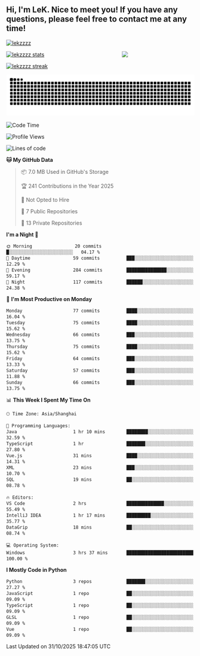 ## Hi, I'm LeK. Nice to meet you! If you have any questions, please feel free to contact me at any time!

<p align="left"> <a href="https://github.com/ryo-ma/github-profile-trophy"><img src="https://github-profile-trophy.vercel.app/?username=lekzzzz" alt="lekzzzz" /></a> </p>

<img align="right" width="38.5%" src="https://github.com/LeKZzzz/LeKZzzz/blob/master/img/img_1_1.gif"/>

<a href="https://github.com/LeKZzzz"><img width="58%" src="https://github-readme-stats.vercel.app/api?username=lekzzzz&show_icons=true&locale=en" alt="lekzzzz stats"></a>

<a href="https://github.com/LeKZzzz"><img width="58%" src="https://github-readme-streak-stats.herokuapp.com/?user=lekzzzz&" alt="lekzzzz streak"></a>


![snake](https://raw.githubusercontent.com/LeKZzzz/LeKZzzz/output/github-contribution-grid-snake.svg)


<!--START_SECTION:waka-->
![Code Time](http://img.shields.io/badge/Code%20Time-655%20hrs%2030%20mins-blue)

![Profile Views](http://img.shields.io/badge/Profile%20Views-0-blue)

![Lines of code](https://img.shields.io/badge/From%20Hello%20World%20I%27ve%20Written-3.8%20million%20lines%20of%20code-blue)

**🐱 My GitHub Data** 

> 📦 7.0 MB Used in GitHub's Storage 
 > 
> 🏆 241 Contributions in the Year 2025
 > 
> 🚫 Not Opted to Hire
 > 
> 📜 7 Public Repositories 
 > 
> 🔑 13 Private Repositories 
 > 
**I'm a Night 🦉** 

```text
🌞 Morning                20 commits          █░░░░░░░░░░░░░░░░░░░░░░░░   04.17 % 
🌆 Daytime                59 commits          ███░░░░░░░░░░░░░░░░░░░░░░   12.29 % 
🌃 Evening                284 commits         ███████████████░░░░░░░░░░   59.17 % 
🌙 Night                  117 commits         ██████░░░░░░░░░░░░░░░░░░░   24.38 % 
```
📅 **I'm Most Productive on Monday** 

```text
Monday                   77 commits          ████░░░░░░░░░░░░░░░░░░░░░   16.04 % 
Tuesday                  75 commits          ████░░░░░░░░░░░░░░░░░░░░░   15.62 % 
Wednesday                66 commits          ███░░░░░░░░░░░░░░░░░░░░░░   13.75 % 
Thursday                 75 commits          ████░░░░░░░░░░░░░░░░░░░░░   15.62 % 
Friday                   64 commits          ███░░░░░░░░░░░░░░░░░░░░░░   13.33 % 
Saturday                 57 commits          ███░░░░░░░░░░░░░░░░░░░░░░   11.88 % 
Sunday                   66 commits          ███░░░░░░░░░░░░░░░░░░░░░░   13.75 % 
```


📊 **This Week I Spent My Time On** 

```text
🕑︎ Time Zone: Asia/Shanghai

💬 Programming Languages: 
Java                     1 hr 10 mins        ████████░░░░░░░░░░░░░░░░░   32.59 % 
TypeScript               1 hr                ███████░░░░░░░░░░░░░░░░░░   27.80 % 
Vue.js                   31 mins             ████░░░░░░░░░░░░░░░░░░░░░   14.31 % 
XML                      23 mins             ███░░░░░░░░░░░░░░░░░░░░░░   10.70 % 
SQL                      19 mins             ██░░░░░░░░░░░░░░░░░░░░░░░   08.78 % 

🔥 Editors: 
VS Code                  2 hrs               ██████████████░░░░░░░░░░░   55.49 % 
IntelliJ IDEA            1 hr 17 mins        █████████░░░░░░░░░░░░░░░░   35.77 % 
DataGrip                 18 mins             ██░░░░░░░░░░░░░░░░░░░░░░░   08.74 % 

💻 Operating System: 
Windows                  3 hrs 37 mins       █████████████████████████   100.00 % 
```

**I Mostly Code in Python** 

```text
Python                   3 repos             ███████░░░░░░░░░░░░░░░░░░   27.27 % 
JavaScript               1 repo              ██░░░░░░░░░░░░░░░░░░░░░░░   09.09 % 
TypeScript               1 repo              ██░░░░░░░░░░░░░░░░░░░░░░░   09.09 % 
GLSL                     1 repo              ██░░░░░░░░░░░░░░░░░░░░░░░   09.09 % 
Vue                      1 repo              ██░░░░░░░░░░░░░░░░░░░░░░░   09.09 % 
```




 Last Updated on 31/10/2025 18:47:05 UTC
<!--END_SECTION:waka-->
